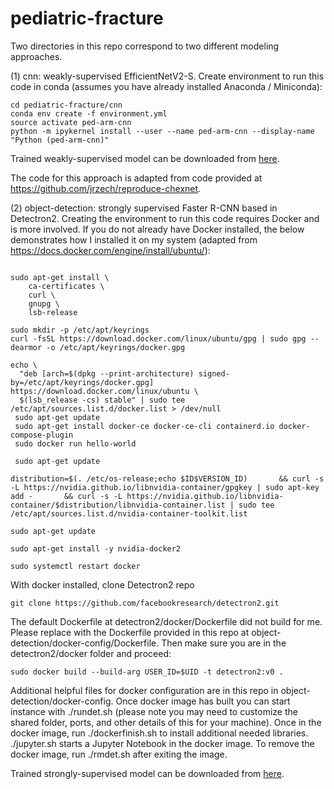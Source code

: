 # pediatric-fracture

Two directories in this repo correspond to two different modeling approaches.

(1) cnn: weakly-supervised EfficientNetV2-S. Create environment to run this code in conda (assumes you have already installed Anaconda / Miniconda):

```git clone https://www.github.com/jrzech/pediatric-fracture.git
cd pediatric-fracture/cnn
conda env create -f environment.yml
source activate ped-arm-cnn
python -m ipykernel install --user --name ped-arm-cnn --display-name "Python (ped-arm-cnn)"
```

Trained weakly-supervised model can be downloaded from [here](https://drive.google.com/file/d/1IrKFgroRTsw9kmOM2Llo_bQ211y1lISq/view?usp=sharing).


The code for this approach is adapted from code provided at https://github.com/jrzech/reproduce-chexnet.

(2) object-detection: strongly supervised Faster R-CNN based in Detectron2. Creating the environment to run this code requires Docker and is more involved. 
If you do not already have Docker installed, the below demonstrates how I installed it on my system (adapted from https://docs.docker.com/engine/install/ubuntu/): 

```sudo apt-get update

sudo apt-get install \
    ca-certificates \
    curl \
    gnupg \
    lsb-release
    
sudo mkdir -p /etc/apt/keyrings
curl -fsSL https://download.docker.com/linux/ubuntu/gpg | sudo gpg --dearmor -o /etc/apt/keyrings/docker.gpg

echo \
  "deb [arch=$(dpkg --print-architecture) signed-by=/etc/apt/keyrings/docker.gpg] https://download.docker.com/linux/ubuntu \
  $(lsb_release -cs) stable" | sudo tee /etc/apt/sources.list.d/docker.list > /dev/null
 sudo apt-get update
 sudo apt-get install docker-ce docker-ce-cli containerd.io docker-compose-plugin
 sudo docker run hello-world
 
 sudo apt-get update

distribution=$(. /etc/os-release;echo $ID$VERSION_ID)       && curl -s -L https://nvidia.github.io/libnvidia-container/gpgkey | sudo apt-key add -       && curl -s -L https://nvidia.github.io/libnvidia-container/$distribution/libnvidia-container.list | sudo tee /etc/apt/sources.list.d/nvidia-container-toolkit.list

sudo apt-get update

sudo apt-get install -y nvidia-docker2

sudo systemctl restart docker
```

With docker installed, clone Detectron2 repo
```
git clone https://github.com/facebookresearch/detectron2.git
```
The default Dockerfile at detectron2/docker/Dockerfile did not build for me. Please replace with the Dockerfile provided in this repo at object-detection/docker-config/Dockerfile. Then make sure you are in the detectron2/docker folder and proceed:

```
sudo docker build --build-arg USER_ID=$UID -t detectron2:v0 .
```

Additional helpful files for docker configuration are in this repo in object-detection/docker-config. Once docker image has built 
you can start instance with ./rundet.sh (please note you may need to customize the shared folder, ports, and other details of this for your machine).
Once in the docker image, run ./dockerfinish.sh to install additional needed libraries. 
./jupyter.sh starts a Jupyter Notebook in the docker image.
To remove the docker image, run ./rmdet.sh after exiting the image.

Trained strongly-supervised model can be downloaded from [here](https://drive.google.com/file/d/1pIz2gu8qqc6AeuLRn1yZ8iiAcqPI_npW/view?usp=sharing).
